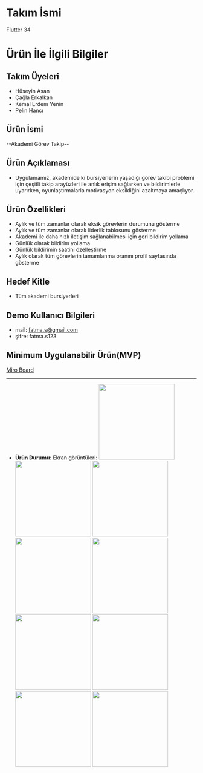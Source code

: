 # **Takım İsmi**

Flutter 34

# Ürün İle İlgili Bilgiler

## Takım Üyeleri

- Hüseyin Asan
- Çağla Erkalkan
- Kemal Erdem Yenin
- Pelin Hancı

## Ürün İsmi

--Akademi Görev Takip--

## Ürün Açıklaması

- Uygulamamız, akademide ki bursiyerlerin yaşadığı görev takibi problemi için çeşitli takip arayüzleri ile anlık erişim sağlarken ve bildirimlerle uyarırken, oyunlaştırmalarla motivasyon eksikliğini azaltmaya amaçlıyor.

## Ürün Özellikleri

- Aylık ve tüm zamanlar olarak eksik görevlerin durumunu gösterme
- Aylık ve tüm zamanlar olarak liderlik tablosunu gösterme
- Akademi ile daha hızlı iletişim sağlanabilmesi için geri bildirim yollama
- Günlük olarak bildirim yollama
- Günlük bildirimin saatini özelleştirme
- Aylık olarak tüm görevlerin tamamlanma oranını profil sayfasında gösterme

## Hedef Kitle

- Tüm akademi bursiyerleri

## Demo Kullanıcı Bilgileri

- mail: fatma.s@gmail.com
- şifre: fatma.s123

## Minimum Uygulanabilir Ürün(MVP)

[Miro  Board](https://miro.com/app/board/uXjVMVPsx2o=/?share_link_id=556679816524)

---


- **Ürün Durumu**: Ekran görüntüleri:
  <img src="https://github.com/huseyinasan/appjam/blob/master/assets/demo/ss1.png?raw=true" width="200">
  <img src="https://github.com/huseyinasan/appjam/blob/master/assets/demo/ss2.png?raw=true" width="200">
  <img src="https://github.com/huseyinasan/appjam/blob/master/assets/demo/ss3.png?raw=true" width="200">
  <img src="https://github.com/huseyinasan/appjam/blob/master/assets/demo/ss4.png?raw=true" width="200">
  <img src="https://github.com/huseyinasan/appjam/blob/master/assets/demo/ss5.png?raw=true" width="200">
  <img src="https://github.com/huseyinasan/appjam/blob/master/assets/demo/ss6.png?raw=true" width="200">
  <img src="https://github.com/huseyinasan/appjam/blob/master/assets/demo/ss7.png?raw=true" width="200">
  <img src="https://github.com/huseyinasan/appjam/blob/master/assets/demo/ss8.png?raw=true" width="200">
  <img src="https://github.com/huseyinasan/appjam/blob/master/assets/demo/ss9.png?raw=true" width="200">


